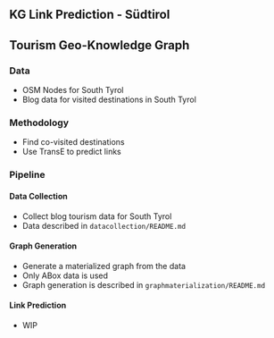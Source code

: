## KG Link Prediction - Südtirol
## Tourism Geo-Knowledge Graph

### Data
- OSM Nodes for South Tyrol
- Blog data for visited destinations in South Tyrol

### Methodology
- Find co-visited destinations
- Use TransE to predict links 


### Pipeline
#### Data Collection
- Collect blog tourism data for South Tyrol
- Data described in `datacollection/README.md`

#### Graph Generation
- Generate a materialized graph from the data
- Only ABox data is used
- Graph generation is described in `graphmaterialization/README.md`

#### Link Prediction
- WIP